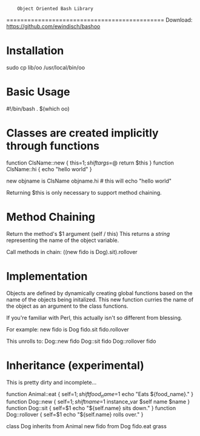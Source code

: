         Object Oriented Bash Library
=============================================
Download: https://github.com/ewindisch/bashoo


Installation
============
 sudo cp lib/oo /usr/local/bin/oo


Basic Usage
===========

 #!/bin/bash
 . $(which oo)

 # Classes are created implicitly through functions
 function ClsName::new {
   this=$1; shift
   args=$@
   return $this
 }
 function ClsName::hi {
   echo "hello world"
 }

 new objname is ClsName
 objname.hi  # this will echo "hello world"

Returning $this is only necessary to support
method chaining.


Method Chaining
===============

Return the method's $1 argument (self / this)
This returns a *string* representing the
name of the object variable.

Call methods in chain:
 $($(new fido is Dog).sit).rollover


Implementation
==============

Objects are defined by dynamically creating global
functions based on the name of the objects being
initalized. This new function curries the name
of the object as an argument to the class functions.

If you're familiar with Perl, this actually isn't so
different from blessing.

For example:
 new fido is Dog
 fido.sit
 fido.rollover

This unrolls to:
 Dog::new fido
 Dog::sit fido
 Dog::rollover fido


Inheritance (experimental)
==========================

This is pretty dirty and incomplete...

function Animal::eat {
 self=$1; shift
 food_name=$1
 echo "Eats ${food_name}."
}
function Dog::new {
 self=$1; shift
 name=$1
 instance_var $self name $name
}
function Dog::sit {
 self=$1
 echo "${self.name} sits down."
}
function Dog::rollover {
 self=$1
 echo "${self.name} rolls over."
}

class Dog inherits from Animal
new fido from Dog
fido.eat grass
